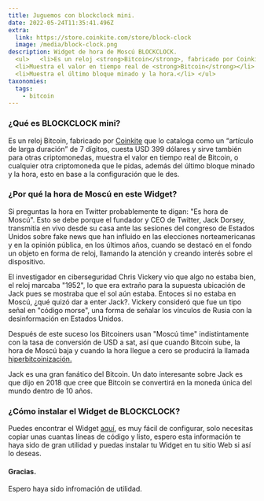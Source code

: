 ```yaml
---
title: Juguemos con blockclock mini.
date: 2022-05-24T11:35:41.496Z
extra:
  link: https://store.coinkite.com/store/block-clock 
  image: /media/block-clock.png
description: Widget de hora de Moscú BLOCKCLOCK.
  <ul>   <li>Es un reloj <strong>Bitcoin</strong>, fabricado por Coinkite que lo cataloga como un “artículo de larga duración” de 7 dígitos</li>
  <li>Muestra el valor en tiempo real de <strong>Bitcoin</strong></li>
  <li>Muestra el último bloque minado y la hora.</li> </ul>
taxonomies:
  tags:
    - bitcoin
---
```

<head>
  <!-- Import the required widget code and styles. -->
  <script src="https://moscowtime.xyz/widget.js"></script>
  <!-- When the window has finished loading, mount the widget in its appropriate place. -->
  <script>
    let blockClock;
    window.onload = function () {
      blockClock = mountBlockClock();
    };
  </script>
  <!-- NOTE: BLOCKCLOCK is a registered trademark of Coinkite Inc. -->
</head>

<div
  id="blockclock-container"
  class="moscowtime usdprice blockheight interval-3000"
  style="max-width: 700px"
></div>

### ¿Qué es BLOCKCLOCK mini? 

Es un reloj Bitcoin, fabricado por [Coinkite](https://store.coinkite.com/store/block-clock) que lo cataloga como un “artículo de larga duración” de 7 dígitos, cuesta USD 399 dólares y sirve también para otras criptomonedas, muestra el valor en tiempo real de Bitcoin, o cualquier otra criptomoneda que le pidas, además del último bloque minado y la hora, esto en base a la configuración que le des.

### ¿Por qué la hora de Moscú en este Widget? 

Si preguntas la hora en Twitter probablemente te digan: "Es hora de Moscú". Esto se debe porque el fundador y CEO de Twitter, Jack Dorsey, transmitía en vivo desde su casa ante las sesiones del congreso de Estados Unidos sobre fake news que han influido en las elecciones norteamericanas y en la opinión pública, en los últimos años, cuando se destacó en el fondo un objeto en forma de reloj, llamando la atención y creando interés sobre el dispositivo.

El investigador en ciberseguridad Chris Vickery vio que algo no estaba bien, el reloj marcaba "1952", lo que era extraño para la supuesta ubicación de Jack pues se mostraba que el sol aún estaba. Entoces si no estaba en Moscú, ¿qué quizó dar a enter Jack?. Vickery consideró que fue un tipo señal en "código morse", una forma de señalar los vínculos de Rusia con la desinformación en Estados Unidos.

Después de este suceso los Bitcoiners usan "Moscú time" indistintamente con la tasa de conversión de USD a sat, así que cuando Bitcoin sube, la hora de Moscú baja y cuando la hora llegue a cero se producirá la llamada [hiperbitcoinización.](https://nakamotoinstitute.org/mempool/hyperbitcoinization/)

Jack es una gran fanático del Bitcoin. Un dato interesante sobre Jack es que dijo en 2018 que cree que Bitcoin se convertirá en la moneda única del mundo dentro de 10 años.

### ¿Cómo instalar el Widget de BLOCKCLOCK?

Puedes encontrar el Widget [aquí](https://moscowtime.xyz), es muy fácil de configurar, solo necesitas copiar unas cuantas líneas de código y listo, espero esta información te haya sido de gran utilidad y puedas instalar tu Widget en tu sitio Web si así lo deseas.

#### Gracias.

Espero haya sido infromación de utilidad. 
